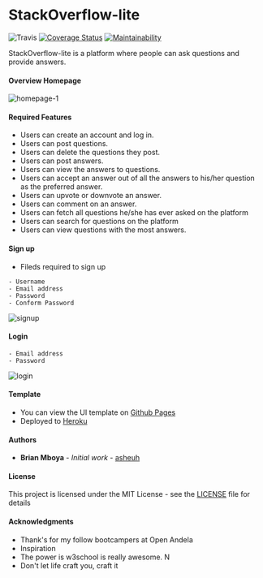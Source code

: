 # StackOverflow-lite

![Travis](https://travis-ci.com/asheuh/StackOverflow-lite.svg?branch=develop)
[![Coverage Status](https://coveralls.io/repos/github/asheuh/StackOverflow-lite/badge.svg?branch=develop)](https://coveralls.io/github/asheuh/StackOverflow-lite?branch=develop)
[![Maintainability](https://api.codeclimate.com/v1/badges/465755288bc6481668ed/maintainability)](https://codeclimate.com/github/asheuh/StackOverflow-lite/maintainability)

StackOverflow-lite is a platform where people can ask questions and provide answers.

#### Overview Homepage

![homepage-1](https://user-images.githubusercontent.com/22955146/43910415-7143a362-9c05-11e8-836e-39aaaac1ca76.png)

#### Required Features

- Users can create an account and log in.
- Users can post questions.
- Users can delete the questions they post.
- Users can post answers.
- Users can view the answers to questions.
- Users can accept an answer out of all the answers to his/her question as the preferred answer.
- Users can upvote or downvote an answer.
- Users can comment on an answer.
- Users can fetch all questions he/she has ever asked on the platform
- Users can search for questions on the platform
- Users can view questions with the most answers.

#### Sign up
- Fileds required to sign up

```
- Username
- Email address
- Password
- Conform Password

```
![signup](https://user-images.githubusercontent.com/22955146/43834826-45c57c3a-9b18-11e8-9c44-6d46e0fc614f.png)

#### Login

```
- Email address
- Password
```
![login](https://user-images.githubusercontent.com/22955146/43835943-5f443e68-9b1c-11e8-9cbf-1d4e154f722a.png)

#### Template
- You can view the UI template on [Github Pages](https://asheuh.github.io/StackOverflow-lite)
- Deployed to [Heroku](https://stackoverflow-lite-heroku.herokuapp.com/api/v1/)

#### Authors

* **Brian Mboya** - *Initial work* - [asheuh](https://github.com/asheuh)

#### License

This project is licensed under the MIT License - see the [LICENSE](LICENSE) file for details

#### Acknowledgments

* Thank's for my follow bootcampers at Open Andela
* Inspiration
* The power is w3school is really awesome. N
* Don't let life craft you, craft it

